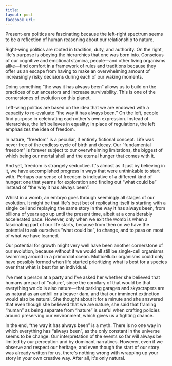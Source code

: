 ```yaml
---
title: 
layout: post
facebook_url: 
---
```


Present-era politics are fascinating because the left-right spectrum seems to be a reflection of human reasoning about our relationship to nature.

Right-wing politics are rooted in tradition, duty, and authority. On the right, life's purpose is obeying the hierarchies that one was born into. Conscious of our cognitive and emotional stamina, people—and other living organisms alike—find comfort in a framework of rules and traditions because they offer us an escape from having to make an overwhelming amount of increasingly risky decisions during each of our waking moments.

Doing something “the way it has always been” allows us to build on the practices of our ancestors and increase survivability. This is one of the cornerstones of evolution on this planet.

Left-wing politics are based on the idea that we are endowed with a capacity to re-evaluate “the way it has always been.” On the left, people find purpose in celebrating each other's own expression. Instead of hierarchies, the left believes in equality; in place of regulations, the left emphasizes the idea of freedom.

In nature, “freedom” is a peculiar, if entirely fictional concept. Life was never free of the endless cycle of birth and decay. Our “fundamental freedom” is forever subject to our overwhelming limitations, the biggest of which being our mortal shell and the eternal hunger that comes with it.

And yet, freedom is strangely seductive. It's almost as if just by believing in it, we have accomplished progress in ways that were unthinkable to start with. Perhaps our sense of freedom is indicative of a different kind of hunger: one that yearns for exploration and finding out “what could be” instead of “the way it has always been”.

Whilst in a womb, an embryo goes through seemingly all stages of our evolution. It might be that life's best bet of replicating itself is starting with a single cell and replaying the same story in the way it has always been, from billions of years ago up until the present time, albeit at a considerably accelerated pace. However, only when we exit the womb is when a fascinating part of our life starts, because from then on we have the potential to ask ourselves “what could be”, to change, and to pass on most of what we have learned.

Our potential for growth might very well have been another cornerstone of our evolution, because without it we would all still be single-cell organisms swimming around in a primordial ocean. Multicellular organisms could only have possibly formed when life started prioritizing what is best for a species over that what is best for an individual.

I've met a person at a party and I've asked her whether she believed that humans are part of “nature”, since the corollary of that would be that everything we do is also nature—that parking garages and skyscrapers are as natural as an anthill or a beaver dam, and that our imminent extinction would also be natural. She thought about it for a minute and she answered that even though she believed that we are nature, she said that framing “human” as being separate from “nature” is useful when crafting policies around preserving our environment, which gives us a fighting chance.

In the end, “the way it has always been” is a myth. There is no one way in which everything has “always been”, as the only constant in the universe seems to be change. Our interpretation of the events so far will always be limited by our perception and by dominant narratives. However, even if we observe and respect our heritage, and even though the start of our story was already written for us, there's nothing wrong with wrapping up your story in your own creative way. After all, it's only natural.
